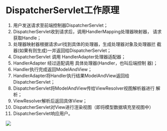 # DispatcherServlet工作原理

1. 用户发送请求至前端控制器DispatcherServlet；
2. DispatcherServlet收到请求后，调用HandlerMapping处理器映射器， 请求获取Handle；
3. 处理器映射器根据请求url找到具体的处理器，生成处理器对象及处理器拦 截器(如果有则生成)一并返回给DispatcherServlet；
4. DispatcherServlet 调用 HandlerAdapter处理器适配器；
5. HandlerAdapter 经过适配调用 具体处理器(Handler，也叫后端控制 器)；
6. Handler执行完成返回ModelAndView；
7. HandlerAdapter将Handler执行结果ModelAndView返回给 DispatcherServlet；
8. DispatcherServlet将ModelAndView传给ViewResolver视图解析器进行 解析；
9. ViewResolver解析后返回具体View；
10. DispatcherServlet对View进行渲染视图（即将模型数据填充至视图中）
11. DispatcherServlet响应用户。

![](D:\notes\pictures\SpringMVC工作流程.png)